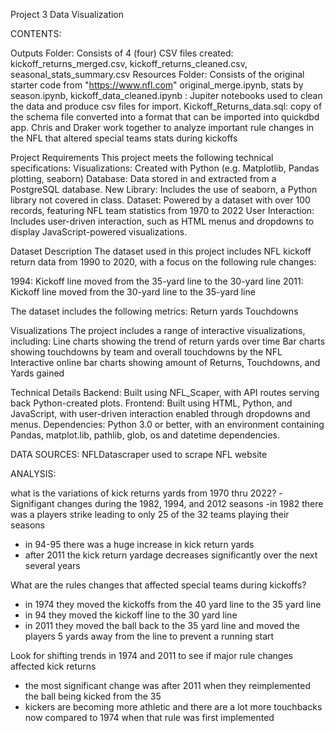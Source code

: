 Project 3 Data Visualization

CONTENTS:

Outputs Folder: Consists of 4 (four) CSV files created: kickoff_returns_merged.csv, kickoff_returns_cleaned.csv, seasonal_stats_summary.csv
Resources Folder: Consists of the original starter code from "https://www.nfl.com"
original_merge.ipynb, stats by season.ipynb, kickoff_data_cleaned.ipynb  : Jupiter notebooks used to clean the data and produce csv files for import.
Kickoff_Returns_data.sql: copy of the schema file converted into a format that can be imported into quickdbd app.
Chris and Draker work together to analyze important rule changes in the NFL that altered special teams stats during kickoffs

Project Requirements
This project meets the following technical specifications:
Visualizations: Created with Python (e.g. Matplotlib, Pandas plotting, seaborn)
Database: Data stored in and extracted from a PostgreSQL database.
New Library: Includes the use of seaborn, a Python library not covered in class.
Dataset: Powered by a dataset with over 100 records, featuring NFL team statistics from 1970 to 2022
User Interaction: Includes user-driven interaction, such as HTML menus and dropdowns to display JavaScript-powered visualizations.

Dataset Description
The dataset used in this project includes NFL kickoff return data from 1990 to 2020, with a focus on the following rule changes:

1994: Kickoff line moved from the 35-yard line to the 30-yard line
2011: Kickoff line moved from the 30-yard line to the 35-yard line

The dataset includes the following metrics:
Return yards
Touchdowns

Visualizations
The project includes a range of interactive visualizations, including:
Line charts showing the trend of return yards over time
Bar charts showing touchdowns by team and overall touchdowns by the NFL
Interactive online bar charts showing amount of Returns, Touchdowns, and Yards gained

Technical Details
Backend: Built using NFL_Scaper, with API routes serving back Python-created plots.
Frontend: Built using HTML, Python, and JavaScript, with user-driven interaction enabled through dropdowns and menus.
Dependencies: Python 3.0 or better, with an environment containing Pandas, matplot.lib, pathlib, glob, os and datetime dependencies.

DATA SOURCES: NFLDatascraper used to scrape NFL website

ANALYSIS:

what is the variations of kick returns yards from 1970 thru 2022?
  -Signifigant changes during the 1982, 1994, and 2012 seasons
  -in 1982 there was a players strike leading to only 25 of the 32 teams playing  their seasons
  - in 94-95 there was a huge increase in kick return yards
  - after 2011 the kick return yardage decreases significantly over the next several years
  

What are the rules changes that affected special teams during kickoffs?
  - in 1974 they moved the kickoffs from the 40 yard line to the 35 yard line
  - in 94 they moved the kickoff line to the 30 yard line
  - in 2011 they moved the ball back to the 35 yard line and moved the players 5 yards away from the line to prevent a running start

Look for shifting trends in 1974 and 2011 to see if major rule changes affected kick returns
  - the most significant change was after 2011 when they reimplemented the ball being kicked from the 35
  - kickers are becoming more athletic and there are a lot more touchbacks now compared to 1974 when that rule was first implemented
